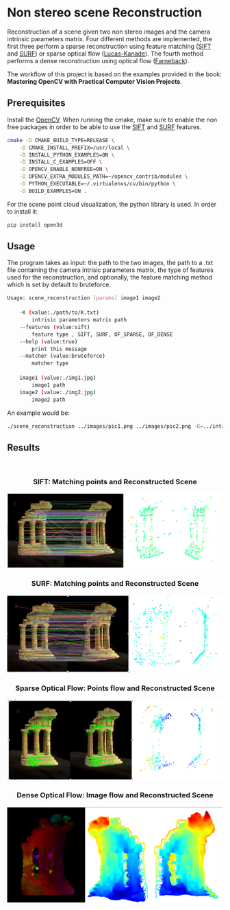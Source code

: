 # Non stereo scene Reconstruction

Reconstruction of a scene given two non stereo images and the camera intrinsic parameters matrix. Four different methods are implemented, the first three perform a sparse reconstruction using feature matching ([SIFT](https://medium.com/data-breach/introduction-to-sift-scale-invariant-feature-transform-65d7f3a72d40) and [SURF](https://medium.com/data-breach/introduction-to-surf-speeded-up-robust-features-c7396d6e7c4e)) or sparse optical flow ([Lucas-Kanade](https://en.wikipedia.org/wiki/Lucas%E2%80%93Kanade_method)). The fourth method performs a dense reconstruction using optical flow ([Farneback](https://www.geeksforgeeks.org/opencv-the-gunnar-farneback-optical-flow/)).


The workflow of this project is based on the examples provided in the book: **Mastering OpenCV with Practical Computer Vision Projects**.

## Prerequisites

Install the [OpenCV](https://www.pyimagesearch.com/2018/08/15/how-to-install-opencv-4-on-ubuntu/). When running the cmake, make sure to enable the non free packages in order to be able to use the [SIFT](https://medium.com/data-breach/introduction-to-sift-scale-invariant-feature-transform-65d7f3a72d40) and [SURF](https://medium.com/data-breach/introduction-to-surf-speeded-up-robust-features-c7396d6e7c4e) features. 

```sh
cmake -D CMAKE_BUILD_TYPE=RELEASE \
	-D CMAKE_INSTALL_PREFIX=/usr/local \
	-D INSTALL_PYTHON_EXAMPLES=ON \
	-D INSTALL_C_EXAMPLES=OFF \
	-D OPENCV_ENABLE_NONFREE=ON \
	-D OPENCV_EXTRA_MODULES_PATH=~/opencv_contrib/modules \
	-D PYTHON_EXECUTABLE=~/.virtualenvs/cv/bin/python \
	-D BUILD_EXAMPLES=ON .
```
For the scene point cloud visualization, the python library is used. In order to install it:

```sh
pip install open3d 
```
## Usage
The program takes as input: the path to the two images, the path to a .txt file containing the camera intrisic parameters matrix, the type of features used for the reconstruction, and optionally, the feature matching method which is set by default to bruteforce.

```bash
Usage: scene_reconstruction [params] image1 image2 

    -K (value:./path/to/K.txt)
		intrisic parameters matrix path
	--features (value:sift)
		feature type , SIFT, SURF, OF_SPARSE, OF_DENSE
	--help (value:true)
		print this message
	--matcher (value:bruteforce)
		matcher type

	image1 (value:./img1.jpg)
		image1 path
	image2 (value:./img2.jpg)
		image2 path

```
An example would be:

```bash
./scene_reconstruction ../images/pic1.png ../images/pic2.png -K=../intrisic_matrix.txt -features=SIFT
```

## Results

<br />
<h3 align="center">SIFT: Matching points and Reconstructed Scene</h3>
<p align="center">
  <a href="https://github.com/othneildrew/Best-README-Template">
    <img src="images/Result_SIFT.png" alt="Logo">
  </a>
</p>

<h3 align="center">SURF: Matching points and Reconstructed Scene</h3>
<p align="center">
  <a href="https://github.com/othneildrew/Best-README-Template">
    <img src="images/Result_SURF.png" alt="Logo">
  </a>
</p>

<h3 align="center">Sparse Optical Flow: Points flow and Reconstructed Scene</h3>
<p align="center">
  <a href="https://github.com/othneildrew/Best-README-Template">
    <img src="images/Result_OF_SPARSE.png" alt="Logo">
  </a>
</p>

<h3 align="center">Dense Optical Flow: Image flow and Reconstructed Scene</h3>
<p align="center">
  <a href="https://github.com/othneildrew/Best-README-Template">
    <img src="images/Result_OF_DENSE.png" alt="Logo">
  </a>
</p>
